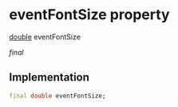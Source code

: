 


# eventFontSize property






[double](https://api.flutter.dev/flutter/dart-core/double-class.html) eventFontSize
  
_final_






## Implementation

```dart
final double eventFontSize;


```







